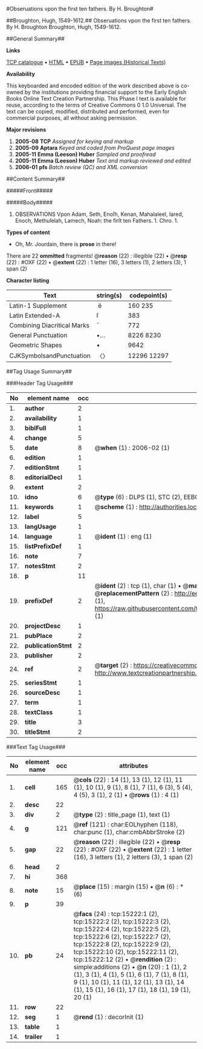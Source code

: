 #Obseruations vpon the first ten fathers. By H. Broughton#

##Broughton, Hugh, 1549-1612.##
Obseruations vpon the first ten fathers. By H. Broughton
Broughton, Hugh, 1549-1612.

##General Summary##

**Links**

[TCP catalogue](http://www.ota.ox.ac.uk/tcp/)  • 
[HTML](http://tei.it.ox.ac.uk/tcp/Texts-HTML/free/A16/A16992.html)  • 
[EPUB](http://tei.it.ox.ac.uk/tcp/Texts-EPUB/free/A16/A16992.epub) • 
[Page images (Historical Texts)](https://data.historicaltexts.jisc.ac.uk/view?pubId=eebo-99850039e&pageId=eebo-99850039e-15222-1)

**Availability**

This keyboarded and encoded edition of the
	       work described above is co-owned by the institutions
	       providing financial support to the Early English Books
	       Online Text Creation Partnership. This Phase I text is
	       available for reuse, according to the terms of Creative
	       Commons 0 1.0 Universal. The text can be copied,
	       modified, distributed and performed, even for
	       commercial purposes, all without asking permission.

**Major revisions**

1. __2005-08__ __TCP__ *Assigned for keying and markup*
1. __2005-09__ __Aptara__ *Keyed and coded from ProQuest page images*
1. __2005-11__ __Emma (Leeson) Huber__ *Sampled and proofread*
1. __2005-11__ __Emma (Leeson) Huber__ *Text and markup reviewed and edited*
1. __2006-01__ __pfs__ *Batch review (QC) and XML conversion*

##Content Summary##

#####Front#####

#####Body#####

1. OBSERVATIONS
Vpon Adam, Seth, Enoſh, Kenan,
Mahalaleel, Iared, Enoch, Methuſelah, Lamech, Noah:
the firſt ten Fathers. 1. Chro. 1.

**Types of content**

  * Oh, Mr. Jourdain, there is **prose** in there!

There are 22 **ommitted** fragments! 
 @__reason__ (22) : illegible (22)  •  @__resp__ (22) : #OXF (22)  •  @__extent__ (22) : 1 letter (16), 3 letters (1), 2 letters (3), 1 span (2)

**Character listing**


|Text|string(s)|codepoint(s)|
|---|---|---|
|Latin-1 Supplement| ë|160 235|
|Latin Extended-A|ſ|383|
|Combining             Diacritical Marks|̄|772|
|General Punctuation|•…|8226 8230|
|Geometric Shapes|▪|9642|
|CJKSymbolsandPunctuation|〈〉|12296 12297|

##Tag Usage Summary##

###Header Tag Usage###

|No|element name|occ|attributes|
|---|---|---|---|
|1.|__author__|2||
|2.|__availability__|1||
|3.|__biblFull__|1||
|4.|__change__|5||
|5.|__date__|8| @__when__ (1) : 2006-02 (1)|
|6.|__edition__|1||
|7.|__editionStmt__|1||
|8.|__editorialDecl__|1||
|9.|__extent__|2||
|10.|__idno__|6| @__type__ (6) : DLPS (1), STC (2), EEBO-CITATION (1), PROQUEST (1), VID (1)|
|11.|__keywords__|1| @__scheme__ (1) : http://authorities.loc.gov/ (1)|
|12.|__label__|5||
|13.|__langUsage__|1||
|14.|__language__|1| @__ident__ (1) : eng (1)|
|15.|__listPrefixDef__|1||
|16.|__note__|7||
|17.|__notesStmt__|2||
|18.|__p__|11||
|19.|__prefixDef__|2| @__ident__ (2) : tcp (1), char (1)  •  @__matchPattern__ (2) : ([0-9\-]+):([0-9IVX]+) (1), (.+) (1)  •  @__replacementPattern__ (2) : http://eebo.chadwyck.com/downloadtiff?vid=$1&page=$2 (1), https://raw.githubusercontent.com/textcreationpartnership/Texts/master/tcpchars.xml#$1 (1)|
|20.|__projectDesc__|1||
|21.|__pubPlace__|2||
|22.|__publicationStmt__|2||
|23.|__publisher__|2||
|24.|__ref__|2| @__target__ (2) : https://creativecommons.org/publicdomain/zero/1.0/ (1), http://www.textcreationpartnership.org/docs/. (1)|
|25.|__seriesStmt__|1||
|26.|__sourceDesc__|1||
|27.|__term__|1||
|28.|__textClass__|1||
|29.|__title__|3||
|30.|__titleStmt__|2||


###Text Tag Usage###

|No|element name|occ|attributes|
|---|---|---|---|
|1.|__cell__|165| @__cols__ (22) : 14 (1), 13 (1), 12 (1), 11 (1), 10 (1), 9 (1), 8 (1), 7 (1), 6 (3), 5 (4), 4 (5), 3 (1), 2 (1)  •  @__rows__ (1) : 4 (1)|
|2.|__desc__|22||
|3.|__div__|2| @__type__ (2) : title_page (1), text (1)|
|4.|__g__|121| @__ref__ (121) : char:EOLhyphen (118), char:punc (1), char:cmbAbbrStroke (2)|
|5.|__gap__|22| @__reason__ (22) : illegible (22)  •  @__resp__ (22) : #OXF (22)  •  @__extent__ (22) : 1 letter (16), 3 letters (1), 2 letters (3), 1 span (2)|
|6.|__head__|2||
|7.|__hi__|368||
|8.|__note__|15| @__place__ (15) : margin (15)  •  @__n__ (6) : * (6)|
|9.|__p__|39||
|10.|__pb__|24| @__facs__ (24) : tcp:15222:1 (2), tcp:15222:2 (2), tcp:15222:3 (2), tcp:15222:4 (2), tcp:15222:5 (2), tcp:15222:6 (2), tcp:15222:7 (2), tcp:15222:8 (2), tcp:15222:9 (2), tcp:15222:10 (2), tcp:15222:11 (2), tcp:15222:12 (2)  •  @__rendition__ (2) : simple:additions (2)  •  @__n__ (20) : 1 (1), 2 (1), 3 (1), 4 (1), 5 (1), 6 (1), 7 (1), 8 (1), 9 (1), 10 (1), 11 (1), 12 (1), 13 (1), 14 (1), 15 (1), 16 (1), 17 (1), 18 (1), 19 (1), 20 (1)|
|11.|__row__|22||
|12.|__seg__|1| @__rend__ (1) : decorInit (1)|
|13.|__table__|1||
|14.|__trailer__|1||
